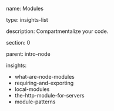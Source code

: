 name: Modules

type: insights-list

description: Compartmentalize your code.

section: 0

parent: intro-node

insights:
  - what-are-node-modules
  - requiring-and-exporting
  - local-modules
  - the-http-module-for-servers
  - module-patterns
